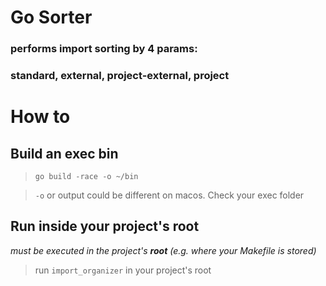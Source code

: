 # Go Sorter

### performs import sorting by 4 params:

### standard, external, project-external, project


# How to

## Build an exec bin
> `go build -race -o ~/bin`

> `-o` or output could be different on macos. Check your exec folder

 
## Run inside your project's root

 *must be executed in the project's **root** (e.g. where your Makefile is stored)*

> run `import_organizer` in your project's root  


